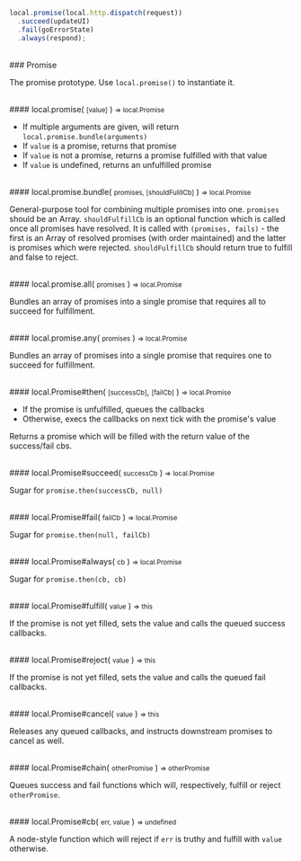 ```javascript
local.promise(local.http.dispatch(request))
  .succeed(updateUI)
  .fail(goErrorState)
  .always(respond);
```

<br/>
### Promise

The promise prototype. Use `local.promise()` to instantiate it.

<br/>
#### local.promise( <small>[value]</small> ) <small>=> local.Promise</small>

 - If multiple arguments are given, will return `local.promise.bundle(arguments)`
 - If `value` is a promise, returns that promise
 - If `value` is not a promise, returns a promise fulfilled with that value
 - If `value` is undefined, returns an unfulfilled promise

<br/>
#### local.promise.bundle( <small>promises, [shouldFulillCb]</small> ) <small>=> local.Promise</small>

General-purpose tool for combining multiple promises into one. `promises` should be an Array. `shouldFulfillCb` is an optional function which is called once all promises have resolved. It is called with `(promises, fails)` - the first is an Array of resolved promises (with order maintained) and the latter is promises which were rejected. `shouldFulfillCb` should return true to fulfill and false to reject.

<br/>
#### local.promise.all( <small>promises</small> ) <small>=> local.Promise</small>

Bundles an array of promises into a single promise that requires all to succeed for fulfillment.

<br/>
#### local.promise.any( <small>promises</small> ) <small>=> local.Promise</small>

Bundles an array of promises into a single promise that requires one to succeed for fulfillment.

<br/>
#### local.Promise#then( <small>[successCb]</small>, <small>[failCb]</small> ) <small>=> local.Promise</small>

 - If the promise is unfulfilled, queues the callbacks
 - Otherwise, execs the callbacks on next tick with the promise's value

Returns a promise which will be filled with the return value of the success/fail cbs.

<br/>
#### local.Promise#succeed( <small>successCb</small> ) <small>=> local.Promise</small>

Sugar for `promise.then(successCb, null)`

<br/>
#### local.Promise#fail( <small>failCb</small> ) <small>=> local.Promise</small>

Sugar for `promise.then(null, failCb)`

<br/>
#### local.Promise#always( <small>cb</small> ) <small>=> local.Promise</small>

Sugar for `promise.then(cb, cb)`

<br/>
#### local.Promise#fulfill( <small>value</small> ) <small>=> this</small>

If the promise is not yet filled, sets the value and calls the queued success callbacks.

<br/>
#### local.Promise#reject( <small>value</small> ) <small>=> this</small>

If the promise is not yet filled, sets the value and calls the queued fail callbacks.

<br/>
#### local.Promise#cancel( <small>value</small> ) <small>=> this</small>

Releases any queued callbacks, and instructs downstream promises to cancel as well.

<br/>
#### local.Promise#chain( <small>otherPromise</small> ) <small>=> otherPromise</small>

Queues success and fail functions which will, respectively, fulfill or reject `otherPromise`.

<br/>
#### local.Promise#cb( <small>err, value</small> ) <small>=> undefined</small>

A node-style function which will reject if `err` is truthy and fulfill with `value` otherwise.